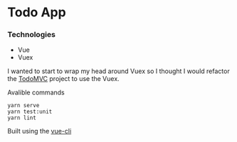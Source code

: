 # Todo App

### Technologies
 - Vue
 - Vuex

I wanted to start to wrap my head around Vuex so I thought I would refactor the [TodoMVC](http://todomvc.com/) project to use the Vuex.

Avalible commands

```
yarn serve
yarn test:unit
yarn lint
```

Built using the [vue-cli](https://cli.vuejs.org/)